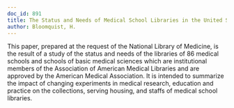 ```yaml
---
doc_id: 891
title: The Status and Needs of Medical School Libraries in the United States
author: Bloomquist, H.
---
```


This paper, prepared at the request of the National Library of Medicine, is
the result of a study of the status and needs of the libraries of 86 medical
schools and schools of basic medical sciences which are institutional members
of the Association of American Medical Libraries and are approved by the 
American Medical Association.  It is intended to summarize the impact of 
changing experiments in medical research, education and practice on the 
collections, serving housing, and staffs of medical school libraries.